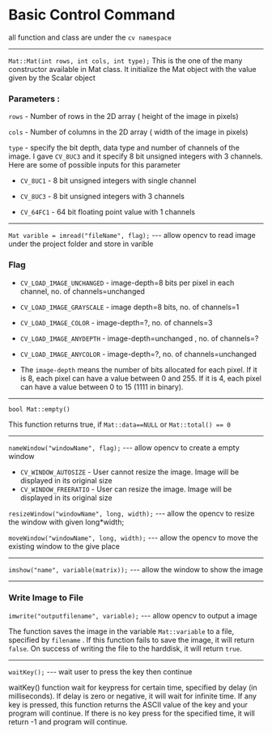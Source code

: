 # Basic Control Command

all function and class are under the `cv namespace`

---
`Mat::Mat(int rows, int cols, int type);`
This is the one of the many constructor available in Mat class. It initialize the Mat object with the value given by the Scalar object

### Parameters :
`rows` - Number of rows in the 2D array ( height of the image in pixels)

`cols` - Number of columns in the 2D array ( width of the image in pixels)

`type` - specify the bit depth, data type and number of channels of the image. I gave `CV_8UC3` and it specify 8 bit unsigned integers with 3 channels. Here are some of possible inputs for this parameter

 - `CV_8UC1` - 8 bit unsigned integers with single channel

 - `CV_8UC3` - 8 bit unsigned integers with 3 channels

 - `CV_64FC1` - 64 bit floating point value with 1 channels

---

`Mat varible = imread("fileName", flag);` --- allow opencv to read image under the project folder and store in varible

  ### Flag
  - `CV_LOAD_IMAGE_UNCHANGED` - image-depth=8 bits per pixel in each channel,  no. of channels=unchanged 
  
  - `CV_LOAD_IMAGE_GRAYSCALE` - image depth=8 bits,  no. of channels=1
  
  - `CV_LOAD_IMAGE_COLOR` - image-depth=?,  no. of channels=3
  
  - `CV_LOAD_IMAGE_ANYDEPTH` - image-depth=unchanged ,  no. of channels=?
  
  - `CV_LOAD_IMAGE_ANYCOLOR` - image-depth=?,  no. of channels=unchanged 

  - The `image-depth` means the number of bits allocated for each pixel. If it is 8, each pixel can have a value between 0 and 255. If it is 4, each pixel can have a value between 0 to 15 (1111 in binary). 
  
---

`bool Mat::empty()`

This function returns true, if `Mat::data==NULL` or `Mat::total() == 0`

---

`nameWindow("windowName", flag);` --- allow opencv to create a empty window 

  - `CV_WINDOW_AUTOSIZE` - User cannot resize the image. Image will be displayed in its original size
  - `CV_WINDOW_FREERATIO` - User can resize the image. Image will be displayed in its original size

`resizeWindow("windowName", long, width);` --- allow the opencv to resize the window with given long*width;

`moveWindow("windowName", long, width);` --- allow the opencv to move the existing window to the give place

---

`imshow("name", variable(matrix));` --- allow the window to show the image

---

### Write Image to File

`imwrite("outputfilename", variable);` --- allow opencv to output a image

The function saves the image in the variable `Mat::variable` to a file, specified by `filename` . If this function fails to save the image, it will return `false`. On success of writing the file to the harddisk, it will return `true`.

---

`waitKey();` --- wait user to press the key then continue

waitKey() function wait for keypress for certain time, specified by delay (in milliseconds). If delay is zero or negative, it will wait for infinite time. If any key is pressed, this function returns the ASCII value of the key and your program will continue. If there is no key press for the specified time, it will return -1 and program will continue.

